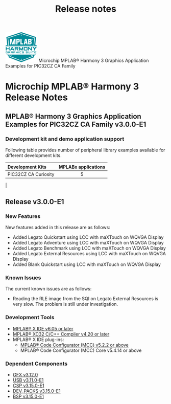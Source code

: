 ﻿---
title: Release notes
nav_order: 99
---

![MPLAB® Harmony Graphics Suite](./docs/images/mhgs.png) Microchip MPLAB® Harmony 3 Graphics Application Examples for PIC32CZ CA Family
# Microchip MPLAB® Harmony 3 Release Notes

## MPLAB® Harmony 3 Graphics Application Examples for PIC32CZ CA Family v3.0.0-E1

### Development kit and demo application support

Following table provides number of peripheral library examples available for different development kits.

| Development Kits  | MPLABx applications |
|:-----------------|:-------------------:|
| PIC32CZ CA Curiosity     | 5 |
|

## Release v3.0.0-E1

### New Features

New features added in this release are as follows:

- Added Legato Quickstart using LCC with maXTouch on WQVGA Display
- Added Legato Adventure using LCC with maXTouch on WQVGA Display
- Added Legato Benchmark using LCC with maXTouch on WQVGA Display
- Added Legato External Resources using LCC with maXTouch on WQVGA Display
- Added Blank Quickstart using LCC with maXTouch on WQVGA Display

### Known Issues

The current known issues are as follows:

- Reading the RLE image from the SQI on Legato External Resources is very slow.  The problem is still under investigation.

### Development Tools

- [MPLAB® X IDE v6.05 or later](https://www.microchip.com/mplab/mplab-x-ide)
- [MPLAB® XC32 C/C++ Compiler v4.20 or later](https://www.microchip.com/mplab/compilers)
- MPLAB® X IDE plug-ins:
    - [MPLAB® Code Configurator (MCC) v5.2.2 or above](https://github.com/Microchip-MPLAB-Harmony/mplabx-plugin)
    - MPLAB® Code Configurator (MCC) Core v5.4.14 or above

### Dependent Components

* [GFX v3.12.0](https://github.com/Microchip-MPLAB-Harmony/gfx/releases/tag/v3.12.0)
* [USB v3.11.0-E1](https://github.com/Microchip-MPLAB-Harmony/usb/releases/tag/v3.11.0-E1)
* [CSP v3.15.0-E1](https://github.com/Microchip-MPLAB-Harmony/csp/releases/tag/v3.15.0-E1)
* [DEV_PACKS v3.15.0-E1](https://github.com/Microchip-MPLAB-Harmony/dev_packs/releases/tag/v3.15.0-E1)
* [BSP v3.15.0-E1](https://github.com/Microchip-MPLAB-Harmony/bsp/releases/tag/v3.15.0-E1)
